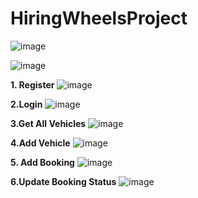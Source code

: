 # HiringWheelsProject

![image](https://user-images.githubusercontent.com/67010484/199567333-2e4c7abf-c179-47dd-94ed-572b80c2df73.png)


![image](https://user-images.githubusercontent.com/67010484/199566462-9504c9ca-2b3f-45dc-9df9-88b3bc3739e8.png)

**1. Register**
![image](https://user-images.githubusercontent.com/67010484/199566422-fa84c40d-15da-4bba-9277-3ebc99e43dc6.png)

**2.Login**
![image](https://user-images.githubusercontent.com/67010484/199566556-bc2c9aba-9e7e-48c4-ba6b-c829b596ab45.png)

**3.Get All Vehicles**
![image](https://user-images.githubusercontent.com/67010484/199566645-ce86ac25-533f-4870-93f5-6509e162c85a.png)

**4.Add Vehicle**
![image](https://user-images.githubusercontent.com/67010484/199566806-8e9812d6-51d8-4e98-b962-30b8739b560d.png)

**5. Add Booking**
![image](https://user-images.githubusercontent.com/67010484/199566959-be07a8db-73b4-490e-b2b3-b17191eca606.png)

**6.Update Booking Status**
![image](https://user-images.githubusercontent.com/67010484/199566884-8c59efed-23cd-4055-b5f4-90963747b71e.png)




